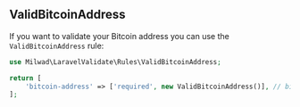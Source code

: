 ## ValidBitcoinAddress

If you want to validate your Bitcoin address you can use the `ValidBitcoinAddress` rule:

```php
use Milwad\LaravelValidate\Rules\ValidBitcoinAddress;

return [
    'bitcoin-address' => ['required', new ValidBitcoinAddress()], // bitcoin-address => 1KFHE7w8BhaENAswwryaoccDb6qcT6DbYY
];
```
